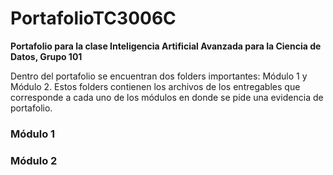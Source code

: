 # PortafolioTC3006C
**Portafolio para la clase Inteligencia Artificial Avanzada para la Ciencia de Datos, Grupo 101**

Dentro del portafolio se encuentran dos folders importantes: Módulo 1 y Módulo 2. Estos folders contienen los archivos de los entregables que corresponde a cada uno de los módulos en donde se pide una evidencia de portafolio. 


### Módulo 1


### Módulo 2


